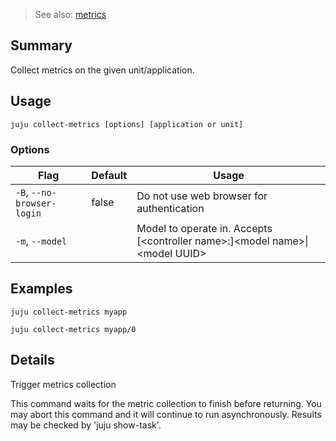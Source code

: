 > See also: [metrics](#metrics)

## Summary
Collect metrics on the given unit/application.

## Usage
```juju collect-metrics [options] [application or unit]```

### Options
| Flag | Default | Usage |
| --- | --- | --- |
| `-B`, `--no-browser-login` | false | Do not use web browser for authentication |
| `-m`, `--model` |  | Model to operate in. Accepts [&lt;controller name&gt;:]&lt;model name&gt;&#x7c;&lt;model UUID&gt; |

## Examples

    juju collect-metrics myapp

    juju collect-metrics myapp/0


## Details

Trigger metrics collection

This command waits for the metric collection to finish before returning.
You may abort this command and it will continue to run asynchronously.
Results may be checked by 'juju show-task'.



